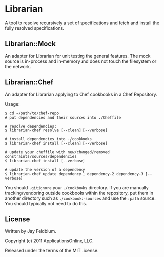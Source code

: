 Librarian
=========

A tool to resolve recursively a set of specifications and fetch and install the fully resolved specifications.

Librarian::Mock
---------------

An adapter for Librarian for unit testing the general features.
The mock source is in-process and in-memory and does not touch the filesystem or the network.

Librarian::Chef
---------------

An adapter for Librarian applying to Chef cookbooks in a Chef Repository.

Usage:

    $ cd ~/path/to/chef-repo
    # put dependencies and their sources into ./Cheffile

    # resolve dependencies:
    $ librarian-chef resolve [--clean] [--verbose]

    # install dependencies into ./cookbooks
    $ librarian-chef install [--clean] [--verbose]

    # update your cheffile with new/changed/removed constraints/sources/dependencies
    $ librarian-chef install [--verbose]

    # update the version of a dependency
    $ librarian-chef update dependency-1 dependency-2 dependency-3 [--verbose]

You should `.gitignore` your `./cookbooks` directory.
If you are manually tracking/vendoring outside cookbooks within the repository,
  put them in another directory such as `./cookbooks-sources` and use the `:path` source.
  You should typically not need to do this.

License
-------

Written by Jay Feldblum.

Copyright (c) 2011 ApplicationsOnline, LLC.

Released under the terms of the MIT License.
